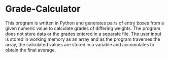 # Grade-Calculator
This program is written in Python and generates pairs of entry boxes from a given numeric value to calculate grades of differing weights. The program does not store data or the grades entered in a separate file. The user input is stored in working memory as an array and as the program traverses the array, the calculated values are stored in a variable and accumulates to obtain the final average.
